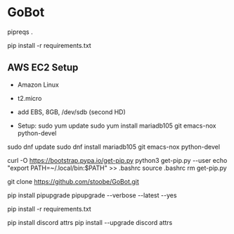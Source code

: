 # GoBot

pipreqs .

pip install -r requirements.txt


## AWS EC2 Setup
* Amazon Linux
* t2.micro
* add EBS, 8GB, /dev/sdb (second HD)

* Setup:
sudo yum update
sudo yum install mariadb105 git emacs-nox python-devel

sudo dnf update
sudo dnf install mariadb105 git emacs-nox python-devel

curl -O https://bootstrap.pypa.io/get-pip.py
python3 get-pip.py --user
echo "export PATH=~/.local/bin:\$PATH" >> .bashrc
source .bashrc
rm get-pip.py

git clone https://github.com/stoobe/GoBot.git

pip install pipupgrade
pipupgrade --verbose --latest --yes


pip install -r requirements.txt

pip install discord attrs
pip install --upgrade discord attrs

